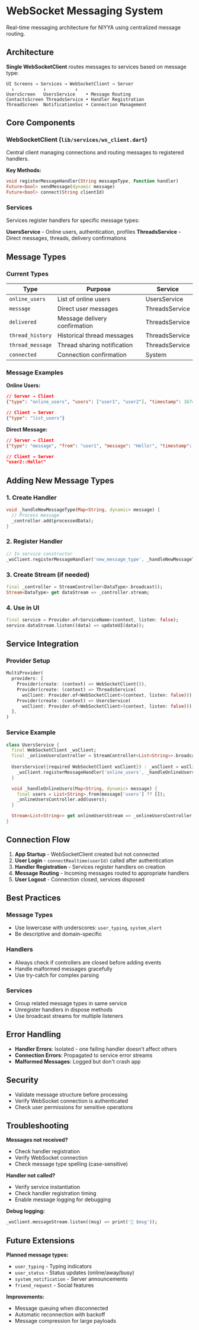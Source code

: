 # WebSocket Messaging System

Real-time messaging architecture for NIYYA using centralized message routing.

## Architecture

**Single WebSocketClient** routes messages to services based on message type:

```
UI Screens → Services → WebSocketClient → Server
  ↓           ↓           ↓
UsersScreen   UsersService    • Message Routing
ContactsScreen ThreadsService • Handler Registration  
ThreadScreen  NotificationSvc • Connection Management
```

## Core Components

### WebSocketClient (`lib/services/ws_client.dart`)
Central client managing connections and routing messages to registered handlers.

**Key Methods:**
```dart
void registerMessageHandler(String messageType, Function handler)
Future<bool> sendMessage(dynamic message)
Future<bool> connect(String clientId)
```

### Services
Services register handlers for specific message types:

**UsersService** - Online users, authentication, profiles
**ThreadsService** - Direct messages, threads, delivery confirmations

## Message Types

### Current Types

| Type | Purpose | Service |
|------|---------|---------|
| `online_users` | List of online users | UsersService |
| `message` | Direct user messages | ThreadsService |
| `delivered` | Message delivery confirmation | ThreadsService |
| `thread_history` | Historical thread messages | ThreadsService |
| `thread_message` | Thread sharing notification | ThreadsService |
| `connected` | Connection confirmation | System |

### Message Examples

**Online Users:**
```json
// Server → Client
{"type": "online_users", "users": ["user1", "user2"], "timestamp": 1674123456}

// Client → Server  
{"type": "list_users"}
```

**Direct Message:**
```json
// Server → Client
{"type": "message", "from": "user1", "message": "Hello!", "timestamp": 1674123456}

// Client → Server
"user2::Hello!"
```

## Adding New Message Types

### 1. Create Handler
```dart
void _handleNewMessageType(Map<String, dynamic> message) {
  // Process message
  _controller.add(processedData);
}
```

### 2. Register Handler
```dart
// In service constructor
_wsClient.registerMessageHandler('new_message_type', _handleNewMessageType);
```

### 3. Create Stream (if needed)
```dart
final _controller = StreamController<DataType>.broadcast();
Stream<DataType> get dataStream => _controller.stream;
```

### 4. Use in UI
```dart
final service = Provider.of<ServiceName>(context, listen: false);
service.dataStream.listen((data) => updateUI(data));
```

## Service Integration

### Provider Setup
```dart
MultiProvider(
  providers: [
    Provider(create: (context) => WebSocketClient()),
    Provider(create: (context) => ThreadsService(
      wsClient: Provider.of<WebSocketClient>(context, listen: false))),
    Provider(create: (context) => UsersService(
      wsClient: Provider.of<WebSocketClient>(context, listen: false))),
  ],
)
```

### Service Example
```dart
class UsersService {
  final WebSocketClient _wsClient;
  final _onlineUsersController = StreamController<List<String>>.broadcast();
  
  UsersService({required WebSocketClient wsClient}) : _wsClient = wsClient {
    _wsClient.registerMessageHandler('online_users', _handleOnlineUsers);
  }

  void _handleOnlineUsers(Map<String, dynamic> message) {
    final users = List<String>.from(message['users'] ?? []);
    _onlineUsersController.add(users);
  }

  Stream<List<String>> get onlineUsersStream => _onlineUsersController.stream;
}
```

## Connection Flow

1. **App Startup** - WebSocketClient created but not connected
2. **User Login** - `connectRealtime(userId)` called after authentication  
3. **Handler Registration** - Services register handlers on creation
4. **Message Routing** - Incoming messages routed to appropriate handlers
5. **User Logout** - Connection closed, services disposed

## Best Practices

### Message Types
- Use lowercase with underscores: `user_typing`, `system_alert`
- Be descriptive and domain-specific

### Handlers
- Always check if controllers are closed before adding events
- Handle malformed messages gracefully
- Use try-catch for complex parsing

### Services
- Group related message types in same service
- Unregister handlers in dispose methods
- Use broadcast streams for multiple listeners

## Error Handling

- **Handler Errors**: Isolated - one failing handler doesn't affect others
- **Connection Errors**: Propagated to service error streams  
- **Malformed Messages**: Logged but don't crash app

## Security

- Validate message structure before processing
- Verify WebSocket connection is authenticated
- Check user permissions for sensitive operations

## Troubleshooting

**Messages not received?**
- Check handler registration
- Verify WebSocket connection
- Check message type spelling (case-sensitive)

**Handler not called?**  
- Verify service instantiation
- Check handler registration timing
- Enable message logging for debugging

**Debug logging:**
```dart
_wsClient.messageStream.listen((msg) => print('📩 $msg'));
```

## Future Extensions

**Planned message types:**
- `user_typing` - Typing indicators
- `user_status` - Status updates (online/away/busy)  
- `system_notification` - Server announcements
- `friend_request` - Social features

**Improvements:**
- Message queuing when disconnected
- Automatic reconnection with backoff
- Message compression for large payloads 